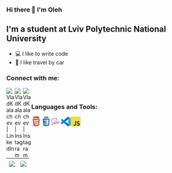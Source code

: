 ### Hi there 👋 I'm Oleh

## I'm a student at Lviv Polytechnic National University
- 💻 I like to write code
- 🚗 I like travel by car

### Connect with me:


[<img align="left" alt="VladKalachev | LinkedIn" width="22px" src="https://cdn.jsdelivr.net/npm/simple-icons@v3/icons/linkedin.svg" />][linkedin]
[<img align="left" alt="VladKalachev | Instagram" width="22px" src="https://cdn.jsdelivr.net/npm/simple-icons@v3/icons/instagram.svg" />][instagram]
[<img align="left" alt="VladKalachev | Instagram" width="22px" src="https://cdn.jsdelivr.net/npm/simple-icons@v3/icons/facebook.svg" />][facebook]

<br />

### Languages and Tools:


<img align="left" alt="HTML5" width="26px" src="https://raw.githubusercontent.com/github/explore/80688e429a7d4ef2fca1e82350fe8e3517d3494d/topics/html/html.png" />
<img align="left" alt="CSS3" width="26px" src="https://raw.githubusercontent.com/github/explore/80688e429a7d4ef2fca1e82350fe8e3517d3494d/topics/css/css.png" />
<img align="left" alt="Sass" width="26px" src="https://raw.githubusercontent.com/github/explore/80688e429a7d4ef2fca1e82350fe8e3517d3494d/topics/sass/sass.png" />
<img align="left" alt="Visual Studio Code" width="26px" src="https://raw.githubusercontent.com/github/explore/80688e429a7d4ef2fca1e82350fe8e3517d3494d/topics/visual-studio-code/visual-studio-code.png" />
<img align="left" alt="JavaScript" width="26px" src="https://raw.githubusercontent.com/github/explore/80688e429a7d4ef2fca1e82350fe8e3517d3494d/topics/javascript/javascript.png" />


<br />
<br />


| <img align="center" src="https://github-readme-stats.vercel.app/api?username=OlehYavoriv&count_private=true&show_icons=true&hide_border=true&theme=github_dark" /> | <img align="center" src="https://github-readme-stats.vercel.app/api/top-langs/?username=OlehYavoriv&layout=compact&hide_border=true&theme=github_dark" /> |
| ------------- | ------------- |



[linkedin]: https://www.linkedin.com/in/oleh-yavoriv-027290226/
[instagram]: https://www.instagram.com/olegyavoriv/
[facebook]: https://www.facebook.com/profile.php?id=100008920990626
